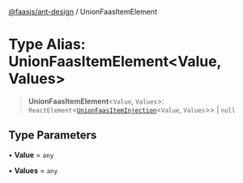 [@faasjs/ant-design](../README.md) / UnionFaasItemElement

# Type Alias: UnionFaasItemElement\<Value, Values\>

> **UnionFaasItemElement**\<`Value`, `Values`\>: `ReactElement`\<[`UnionFaasItemInjection`](UnionFaasItemInjection.md)\<`Value`, `Values`\>\> \| `null`

## Type Parameters

• **Value** = `any`

• **Values** = `any`
